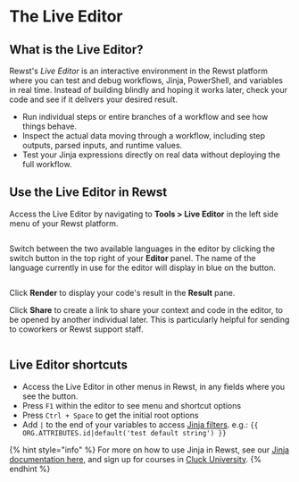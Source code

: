 # The Live Editor

## What is the Live Editor?

Rewst's _Live Editor_ is an interactive environment in the Rewst platform where you can test and debug workflows, Jinja, PowerShell, and variables in real time. Instead of building blindly and hoping it works later, check your code and see if it delivers your desired result.&#x20;

* Run individual steps or entire branches of a workflow and see how things behave.&#x20;
* Inspect the actual data moving through a workflow, including step outputs, parsed inputs, and runtime values.
* Test your Jinja expressions directly on real data without deploying the full workflow.

## Use the Live Editor in Rewst

Access the Live Editor by navigating to **Tools > Live Editor** in the left side menu of your Rewst platform.

<figure><img src="../../.gitbook/assets/Screenshot 2025-04-17 at 11.02.40 AM.png" alt=""><figcaption></figcaption></figure>

Switch between the two available languages in the editor by clicking the switch button in the top right of your **Editor** panel. The name of the language currently in use for the editor will display in blue on the button.

<figure><img src="../../.gitbook/assets/Screenshot 2025-04-17 at 11.04.07 AM.png" alt=""><figcaption></figcaption></figure>

Click **Render** to display your code's result in the **Result** pane.

Click **Share** to create a link to share your context and code in the editor, to be opened by another individual later. This is particularly helpful for sending to coworkers or Rewst support staff.&#x20;

<figure><img src="../../.gitbook/assets/Screenshot 2025-04-17 at 11.06.02 AM.png" alt=""><figcaption></figcaption></figure>

## Live Editor shortcuts

* Access the Live Editor in other menus in Rewst, in any fields where you see the <img src="../../.gitbook/assets/jinja-burger.png" alt="" data-size="line">button.&#x20;
* Press `F1` within the editor to see menu and shortcut options
* Press `Ctrl + Space` to get the initial root options
* Add `|` to the end of your variables to access [Jinja filters](https://docs.rewst.help/documentation/jinja/list-of-jinja-filters). e.g.: `{{ ORG.ATTRIBUTES.id|default('test default string') }}`&#x20;

{% hint style="info" %}
For more on how to use Jinja in Rewst, see our [Jinja documentation here](https://docs.rewst.help/documentation/jinja), and sign up for courses in [Cluck University](https://docs.rewst.help/cluck-university/getting-started).
{% endhint %}
